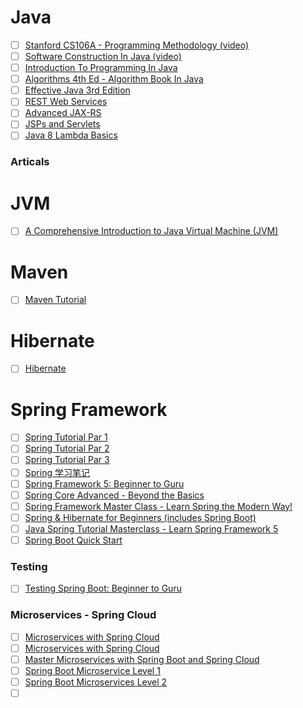 # Java

- [ ] [Stanford CS106A - Programming Methodology (video)](https://see.stanford.edu/Course/CS106A)
- [ ] [Software Construction In Java (video)](https://www.edx.org/course/software-construction-java-mitx-6-005-1x)
- [ ] [Introduction To Programming In Java](http://introcs.cs.princeton.edu/java/home/)
- [ ] [Algorithms 4th Ed - Algorithm Book In Java](http://algs4.cs.princeton.edu/home/)
- [ ] [Effective Java 3rd Edition](https://www.amazon.com/Effective-Java-Joshua-Bloch-ebook/dp/B078H61SCH)
- [ ] [REST Web Services](https://www.youtube.com/watch?v=xkKcdK1u95s&list=PLqq-6Pq4lTTZh5U8RbdXq0WaYvZBz2rbn)
- [ ] [Advanced JAX-RS](https://www.youtube.com/watch?v=aHGGMX_Zq1w&list=PLqq-6Pq4lTTY40IcG584ynNqibMc1heIa)
- [ ] [JSPs and Servlets](https://www.youtube.com/watch?v=b42CJ0r-1to&list=PLE0F6C1917A427E96)
- [ ] [Java 8 Lambda Basics](https://www.youtube.com/watch?v=gpIUfj3KaOc&list=PLqq-6Pq4lTTa9YGfyhyW2CqdtW9RtY-I3)

### Articals


# JVM
- [ ] [A Comprehensive Introduction to Java Virtual Machine (JVM)](https://www.udemy.com/a-comprehensive-introduction-to-java-virtual-machine-jvm/)

# Maven
- [ ] [Maven Tutorial](https://www.youtube.com/watch?v=al7bRZzz4oU&list=PL92E89440B7BFD0F6)

# Hibernate
- [ ] [Hibernate](https://www.youtube.com/watch?v=Yv2xctJxE-w&list=PL4AFF701184976B25)

# Spring Framework

- [ ] [Spring Tutorial Par 1](https://www.youtube.com/watch?v=GB8k2-Egfv0&list=PLC97BDEFDCDD169D7)
- [ ] [Spring Tutorial Par 2](https://www.youtube.com/watch?v=QdyLsX0nG30&list=PLE37064DE302862F8)
- [ ] [Spring Tutorial Par 3](https://www.youtube.com/watch?v=eR_JFtqyNL4&list=PL1A506B159E5BD13E)
- [ ] [Spring 学习笔记](https://blog.csdn.net/supingemail/article/details/85988220)
- [ ] [Spring Framework 5: Beginner to Guru](https://www.udemy.com/course/spring-framework-5-beginner-to-guru/)
- [ ] [Spring Core Advanced - Beyond the Basics](https://www.udemy.com/spring-core-advanced-beyond-the-basics/)
- [ ] [Spring Framework Master Class - Learn Spring the Modern Way!](https://www.udemy.com/spring-tutorial-for-beginners/)
- [ ] [Spring & Hibernate for Beginners (includes Spring Boot)](https://www.udemy.com/spring-hibernate-tutorial/)
- [ ] [Java Spring Tutorial Masterclass - Learn Spring Framework 5](https://www.udemy.com/course/java-spring-framework-masterclass/)
- [ ] [Spring Boot Quick Start](https://www.youtube.com/watch?v=msXL2oDexqw&list=PLqq-6Pq4lTTbx8p2oCgcAQGQyqN8XeA1x)

### Testing
- [ ] [Testing Spring Boot: Beginner to Guru
](https://www.udemy.com/testing-spring-boot-beginner-to-guru/)

### Microservices - Spring Cloud
- [ ] [Microservices with Spring Cloud](https://www.udemy.com/microservices-with-spring-cloud-a/)
- [ ] [Microservices with Spring Cloud](https://www.udemy.com/microservices-with-spring-cloud/)
- [ ] [Master Microservices with Spring Boot and Spring Cloud](https://www.udemy.com/microservices-with-spring-boot-and-spring-cloud/)
- [ ] [Spring Boot Microservice Level 1](https://www.youtube.com/watch?v=y8IQb4ofjDo&list=PLqq-6Pq4lTTZSKAFG6aCDVDP86Qx4lNas)
- [ ] [Spring Boot Microservices Level 2](https://www.youtube.com/watch?v=o8RO38KbWvA&list=PLqq-6Pq4lTTbXZY_elyGv7IkKrfkSrX5e)
- [ ] []()
